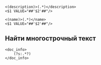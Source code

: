 ```
<(description)>(.*)</description>
<$1 VALUE="##'$2'##"/>

<(name)>(.*)</name>
<$1 VALUE="##'$2'##"/>
```

## Найти многострочный текст
```
<doc_info>
	(?s:.*?)
</doc_info>
```